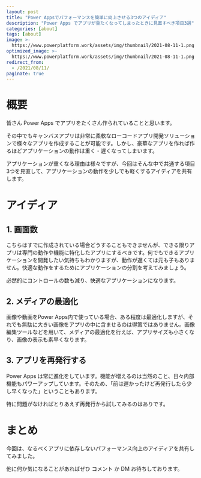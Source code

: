 ```yaml
---
layout: post
title: "Power Appsでパフォーマンスを簡単に向上させる3つのアイディア"
description: "Power Apps でアプリが重たくなってしまったときに見直すべき項目3選"
categories: [about]
tags: [about]
image: >-
  https://www.powerplatform.work/assets/img/thumbnail/2021-08-11-1.png
optimized_image: >-
  https://www.powerplatform.work/assets/img/thumbnail/2021-08-11-1.png
redirect_from:
  - /2021/08/11/
paginate: true
---
```


# 概要

皆さん Power Apps でアプリをたくさん作られていることと思います。

その中でもキャンバスアプリは非常に柔軟なローコードアプリ開発ソリューションで様々なアプリを作成することが可能です。しかし、豪華なアプリを作れば作るほどアプリケーションの動作は重く・遅くなってしまいます。

アプリケーションが重くなる理由は様々ですが、今回はそんな中で共通する項目3つを見直して、アプリケーションの動作を少しでも軽くするアイディアを共有します。


# アイディア

## 1. 画面数

こちらはすでに作成されている場合どうすることもできませんが、できる限りアプリは専門の動作や機能に特化したアプリにするべきです。何でもできるアプリケーションを開発したい気持ちもわかりますが、動作が遅くては元も子もありません。快適な動作をするためにアプリケーションの分割を考えてみましょう。

必然的にコントロールの数も減り、快適なアプリケーションになります。

## 2. メディアの最適化

画像や動画をPower Apps内で使っている場合、ある程度は最適化しますが、それでも無駄に大きい画像をアプリの中に含ませるのは得策ではありません。画像編集ツールなどを用いて、メディアの最適化を行えば、アプリサイズも小さくなり、画像の表示も素早くなります。


## 3. アプリを再発行する

Power Apps は常に進化をしています。機能が増えるのは当然のこと、日々内部機能もパワーアップしています。そのため、「前は遅かったけど再発行したら少し早くなった」ということもあります。

特に問題がなければとりあえず再発行から試してみるのはありです。


# まとめ

今回は、なるべくアプリに依存しないパフォーマンス向上のアイディアを共有してみました。

他に何か気になることがあればぜひ コメント か DM お待ちしております。

